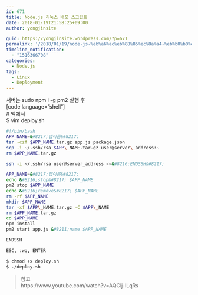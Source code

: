 ```yaml
---
id: 671
title: Node.js 리눅스 배포 스크립트
date: 2018-01-19T21:58:25+09:00
author: yongjinsite

guid: https://yongjinsite.wordpress.com/?p=671
permalink: '/2018/01/19/node-js-%eb%a6%ac%eb%88%85%ec%8a%a4-%eb%b0%b0%ed%8f%ac-%ec%8a%a4%ed%81%ac%eb%a6%bd%ed%8a%b8/'
timeline_notification:
  - "1516366708"
categories:
  - Node.js
tags:
  - Linux
  - Deployment
---
```

서버는 sudo npm i -g pm2 실행 후  
[code language=&#8221;shell&#8221;]  
\# 맥에서  
$ vim deploy.sh  
```bash
#!/bin/bash  
APP_NAME=&#8217;앱이름&#8217;  
tar -czf $APP_NAME.tar.gz app.js package.json  
scp -i ~/.ssh/rsa $APP\_NAME.tar.gz user@server\_address:~  
rm $APP_NAME.tar.gz

ssh -i ~/.ssh/rsa user@server_address <<&#8216;ENDSSH&#8217;

APP_NAME=&#8217;앱이름&#8217;  
echo &#8216;stop&#8217; $APP_NAME  
pm2 stop $APP_NAME  
echo &#8216;remove&#8217; $APP_NAME  
rm -rf $APP_NAME  
mkdir $APP_NAME  
tar -xf $APP\_NAME.tar.gz -C $APP\_NAME  
rm $APP_NAME.tar.gz  
cd $APP_NAME  
npm install  
pm2 start app.js &#8211;name $APP_NAME

ENDSSH  

ESC, :wq, ENTER

$ chmod +x deploy.sh  
$ ./deploy.sh  
```


<div>
</div>

> <div>
>   참고
> </div>
> 
> <div>
>   https://www.youtube.com/watch?v=AQClj-lLqRs
> </div>

 